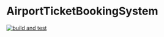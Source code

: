 # AirportTicketBookingSystem
[![build and test](https://github.com/KhaledSaleh122/Airport-Ticket-Booking-System/actions/workflows/build-and-test.yml/badge.svg?event=status)](https://github.com/KhaledSaleh122/Airport-Ticket-Booking-System/actions/workflows/build-and-test.yml)
